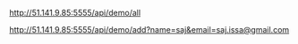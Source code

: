 http://51.141.9.85:5555/api/demo/all

http://51.141.9.85:5555/api/demo/add?name=saj&email=saj.issa@gmail.com
